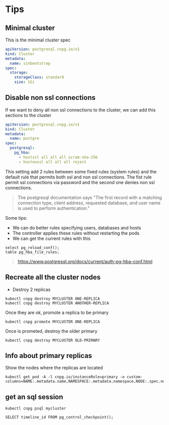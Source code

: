 # Tips

## Minimal cluster

This is the minimal cluster spec

```yaml
apiVersion: postgresql.cnpg.io/v1
kind: Cluster
metadata:
  name: sinbootstrap
spec:
  storage:
    storageClass: standard
    size: 1Gi
```

## Disable non ssl connections

If we want to deny all non ssl connections to the cluster, we can add this sections to the cluster

```yaml
apiVersion: postgresql.cnpg.io/v1
kind: Cluster
metadata:
  name: postgre
spec:
  postgresql:
    pg_hba:
      - hostssl all all all scram-sha-256
      - hostnossl all all all reject
```

This setting add 2 rules between some fixed rules (system rules) and the default rule that permits both ssl and non ssl connections.
The fist rule permit ssl connections via password and the second one denies non ssl connections.

> The postgresql documentation says "The first record with a matching connection type, client address, requested database, and user name is used to perform authentication."

Some tips:

- We can do better rules specifying users, databases and hosts
- The controller applies these rules without restarting the pods
- We can get the current rules with this

```postgresql
select pg_reload_conf();
table pg_hba_file_rules;
```

> <https://www.postgresql.org/docs/current/auth-pg-hba-conf.html>

## Recreate all the cluster nodes

- Destroy 2 replicas

```shell
kubectl cnpg destroy MYCLUSTER ONE-REPLICA
kubectl cnpg destroy MYCLUSTER ANOTHER-REPLICA
```

Once they are ok, promote a replica to be primary

```shell
kubectl cnpg promote MYCLUSTER ONE-REPLICA
```

Once is prometed, destroy the older primary

```shell
kubectl cnpg destroy MYCLUSTER OLD-PRIMARY
```

## Info about primary replicas

Show the nodes where the replicas are located

```shell
kubectl get pod -A -l cnpg.io/instanceRole=primary -o custom-columns=NAME:.metadata.name,NAMESPACE:.metadata.namespace,NODE:.spec.nodeName
```

## get an sql session

```shell
kubectl cnpg psql mycluster
```

```shell
SELECT timeline_id FROM pg_control_checkpoint();
```
